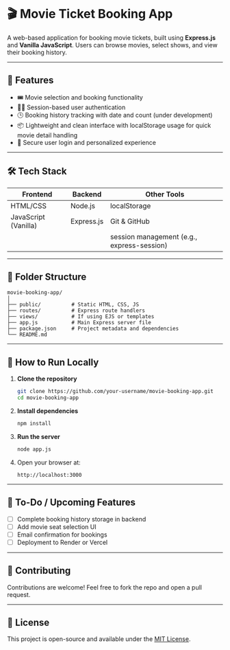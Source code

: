 # 🎬 Movie Ticket Booking App

A web-based application for booking movie tickets, built using **Express.js** and **Vanilla JavaScript**. Users can browse movies, select shows, and view their booking history.

---

## 🚀 Features

- 🎟️ Movie selection and booking functionality
- 🧑‍💻 Session-based user authentication
- 🕒 Booking history tracking with date and count (under development)
- 📦 Lightweight and clean interface with localStorage usage for quick movie detail handling
- 🔐 Secure user login and personalized experience

---

## 🛠️ Tech Stack

| Frontend  | Backend    | Other Tools      |
|-----------|------------|------------------|
| HTML/CSS  | Node.js    | localStorage     |
| JavaScript (Vanilla) | Express.js | Git & GitHub |
|           |            | session management (e.g., express-session) |

---

## 📁 Folder Structure

```
movie-booking-app/
│
├── public/          # Static HTML, CSS, JS
├── routes/          # Express route handlers
├── views/           # If using EJS or templates
├── app.js           # Main Express server file
├── package.json     # Project metadata and dependencies
└── README.md
```

---

## 🧪 How to Run Locally

1. **Clone the repository**  
   ```bash
   git clone https://github.com/your-username/movie-booking-app.git
   cd movie-booking-app
   ```

2. **Install dependencies**  
   ```bash
   npm install
   ```

3. **Run the server**  
   ```bash
   node app.js
   ```

4. Open your browser at:  
   ```
   http://localhost:3000
   ```

---

## 📌 To-Do / Upcoming Features

- [ ] Complete booking history storage in backend
- [ ] Add movie seat selection UI
- [ ] Email confirmation for bookings
- [ ] Deployment to Render or Vercel

---

## 🤝 Contributing

Contributions are welcome! Feel free to fork the repo and open a pull request.

---

## 📄 License

This project is open-source and available under the [MIT License](LICENSE).
